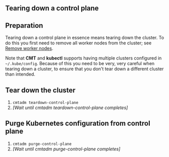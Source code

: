 ## Tearing down a control plane

## Preparation

Tearing down a control plane in essence means tearing down the cluster.
To do this you first need to remove all worker nodes from the cluster;
see [Remove worker nodes](Remove_worker_node.md#remove-worker-nodes).

Note that __CMT__ and __kubectl__ supports having multiple clusters configured in `~/.kube/config`.
Because of this you need to be very, very careful when tearing down a cluster,
to ensure that you don't tear down a different cluster than intended.

## Tear down the cluster

1. `cmtadm teardown-control-plane`
2. _[Wait until cmtadm teardown-control-plane completes]_

## Purge Kubernetes configuration from control plane

1. `cmtadm purge-control-plane`
2. _[Wait until cmtadm purge-control-plane completes]_
